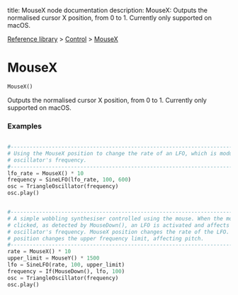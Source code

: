 title: MouseX node documentation
description: MouseX: Outputs the normalised cursor X position, from 0 to 1. Currently only supported on macOS.

[Reference library](../../index.md) > [Control](../index.md) > [MouseX](index.md)

# MouseX

```python
MouseX()
```

Outputs the normalised cursor X position, from 0 to 1. Currently only supported on macOS.

### Examples

```python

#-------------------------------------------------------------------------------
# Using the MouseX position to change the rate of an LFO, which is modulating an
# oscillator's frequency.
#-------------------------------------------------------------------------------
lfo_rate = MouseX() * 10
frequency = SineLFO(lfo_rate, 100, 600)
osc = TriangleOscillator(frequency)
osc.play()

```

```python

#-------------------------------------------------------------------------------
# A simple wobbling synthesiser controlled using the mouse. When the mouse is 
# clicked, as detected by MouseDown(), an LFO is activated and affects the 
# oscillator's frequency. MouseX position changes the rate of the LFO. MouseY 
# position changes the upper frequency limit, affecting pitch.
#-------------------------------------------------------------------------------
rate = MouseX() * 10
upper_limit = MouseY() * 1500
lfo = SineLFO(rate, 100, upper_limit)
frequency = If(MouseDown(), lfo, 100)
osc = TriangleOscillator(frequency)
osc.play()

```

